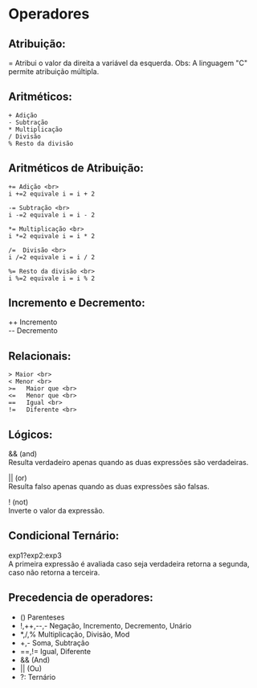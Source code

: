 # Operadores

## Atribuição: 

=  Atribui o valor da direita a variável da esquerda.  Obs: A linguagem "C" permite atribuição múltipla.

## Aritméticos:
```
+ Adição
- Subtração
* Multiplicação
/ Divisão
% Resto da divisão
```
## Aritméticos de Atribuição:
```
+= Adição <br>
i +=2 equivale i = i + 2

-= Subtração <br>
i -=2 equivale i = i - 2

*= Multiplicação <br>
i *=2 equivale i = i * 2

/=  Divisão <br>
i /=2 equivale i = i / 2

%= Resto da divisão <br>
i %=2 equivale i = i % 2
```


 

## Incremento e Decremento:
++ Incremento  <br>
-- Decremento

## Relacionais:
```
> Maior <br>
< Menor <br>
>=	 Maior que <br>
<=	 Menor que <br>
==	 Igual <br>
!=	 Diferente <br>
```
## Lógicos:

&& (and) <br>
Resulta verdadeiro apenas quando as duas expressões são verdadeiras.

|| (or) <br>
Resulta falso apenas quando as duas expressões são falsas.

! (not) <br>
Inverte o valor da expressão.

## Condicional Ternário:
exp1?exp2:exp3 <br>
A primeira expressão é avaliada caso seja verdadeira retorna a segunda, caso não retorna a terceira.

## Precedencia de operadores:

* ()			Parenteses
* !,++,--,-		Negação, Incremento, Decremento, Unário
* *,/,%			Multiplicação, Divisão, Mod
* +,-			Soma, Subtração
* ==,!=			Igual, Diferente
* &&			(And)
* ||			(Ou)
* ?:			Ternário


 

 

